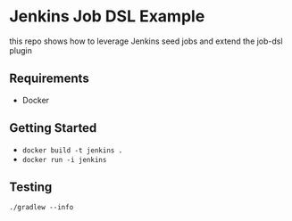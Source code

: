 # Jenkins Job DSL Example
this repo shows how to leverage Jenkins seed jobs and extend the job-dsl plugin

## Requirements

* Docker

## Getting Started

* `docker build -t jenkins .`
* `docker run -i jenkins`

## Testing

`./gradlew --info`
